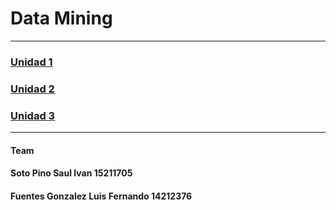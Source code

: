 # Data Mining

---
### [Unidad 1](/Unidad1)
### [Unidad 2](/Unidad2)
### [Unidad 3](/Unidad3)
---
#### Team

#### Soto Pino Saul Ivan 15211705
#### Fuentes Gonzalez Luis Fernando 14212376
